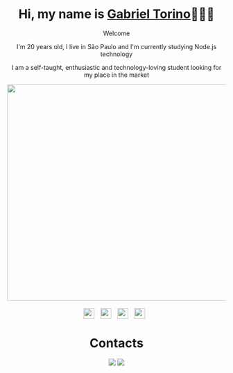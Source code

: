 <div>
  <h1 align="center">Hi, my name is <a href="https://www.linkedin.com/in/gabriel-zanotti-torino/">Gabriel Torino</a>🧑🏻‍💻</h1>
  <p align="center">Welcome</a>
  <p align="center">I'm 20 years old, I live in São Paulo and I'm currently studying Node.js technology</h2>
  <p align="center">I am a self-taught, enthusiastic and technology-loving student looking for my place in the market
  
</div>

<div align="center">
  <img align="center" width="800" height="500" src="https://i.pinimg.com/originals/ab/e5/57/abe557b5780fc93e83447ac60987d000.gif"/>
</div>

<div>
    <div align="center">
      <br>     
      <img align="center" height="25"
        src="https://img.shields.io/badge/JavaScript-F7DF1E?style=for-the-badge&logo=javascript&logoColor=black"
        style="margin-right: 10px;">
      <img align="center" height="25"
        src="https://img.shields.io/badge/HTML5-E34F26?style=for-the-badge&logo=html5&logoColor=white"
        style="margin-right: 10px;">
      <img align="center" height="25"
        src="https://img.shields.io/badge/CSS3-1572B6?style=for-the-badge&logo=css3&logoColor=white"
        style="margin-right: 10px;">
      <img align="center" height="25"
        src="https://img.shields.io/badge/Node.js-339933?style=for-the-badge&logo=nodedotjs&logoColor=white"
        style="margin-right: 10px;">
    </div>

<h1 align="center">Contacts</h1>
  
  <div align="center">
  <a href="https://www.linkedin.com/in/gabriel-zanotti-torino" target="_blank"><img src="https://img.shields.io/badge/-LinkedIn-%230077B5?style=for-the-badge&logo=linkedin&logoColor=white" target="_blank"></a> 
  <a href="mailto:gabs.zanotti.torino@gmail.com"><img src="https://img.shields.io/badge/-Gmail-%23333?style=for-the-badge&logo=gmail&logoColor=white" target="_blank"></a>
</div>
  
</div>
